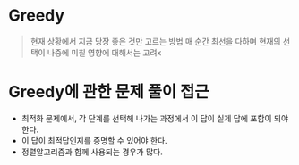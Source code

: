 # Greedy

> 현재 상황에서 지금 당장 좋은 것만 고르는 방법
> 매 순간 최선을 다하며 현재의 선택이 나중에 미칠 영향에 대해서는 고려x

# Greedy에 관한 문제 풀이 접근

+ 최적화 문제에서, 각 단계를 선택해 나가는 과정에서 이 답이 실제 답에 포함이 되야한다.
+ 이 답이 최적답인지를 증명할 수 있어야 한다.
+ 정렬알고리즘과 함께 사용되는 경우가 많다.

